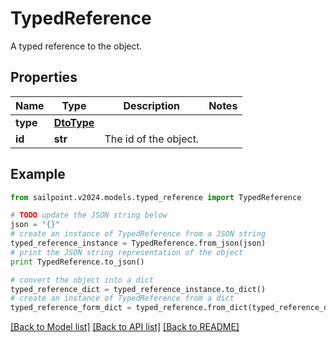 # TypedReference

A typed reference to the object. 

## Properties

Name | Type | Description | Notes
------------ | ------------- | ------------- | -------------
**type** | [**DtoType**](DtoType.md) |  | 
**id** | **str** | The id of the object.  | 

## Example

```python
from sailpoint.v2024.models.typed_reference import TypedReference

# TODO update the JSON string below
json = "{}"
# create an instance of TypedReference from a JSON string
typed_reference_instance = TypedReference.from_json(json)
# print the JSON string representation of the object
print TypedReference.to_json()

# convert the object into a dict
typed_reference_dict = typed_reference_instance.to_dict()
# create an instance of TypedReference from a dict
typed_reference_form_dict = typed_reference.from_dict(typed_reference_dict)
```
[[Back to Model list]](../README.md#documentation-for-models) [[Back to API list]](../README.md#documentation-for-api-endpoints) [[Back to README]](../README.md)



